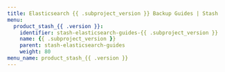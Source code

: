 ```yaml
---
title: Elasticsearch {{ .subproject_version }} Backup Guides | Stash
menu:
  product_stash_{{ .version }}:
    identifier: stash-elasticsearch-guides-{{ .subproject_version }}
    name: {{ .subproject_version }}
    parent: stash-elasticsearch-guides
    weight: 80
menu_name: product_stash_{{ .version }}
---
```

